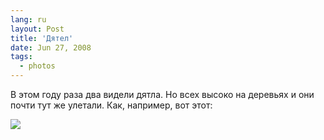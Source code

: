 ```yaml
---
lang: ru
layout: Post
title: 'Дятел'
date: Jun 27, 2008
tags:
  - photos
---
```


В этом году раза два видели дятла. Но всех высоко на деревьях и они почти тут же улетали. Как, например, вот этот:

![](/images/blog/sapegin-artem-20d-2008-05-03-501-0149.jpg)
